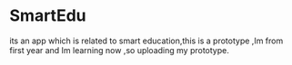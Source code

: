 # SmartEdu
its an app which is related to smart education,this is a prototype ,Im from first year and Im learning now ,so uploading my prototype.
